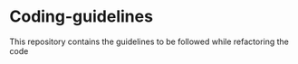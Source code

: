 # Coding-guidelines

This repository contains the guidelines to be followed while refactoring the code
